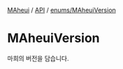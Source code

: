 [MAheui](../../README.md) / [API](../README.md/) / [enums/MAheuiVersion](./MAheuiVersion.md)

# MAheuiVersion

마희의 버전을 담습니다.
